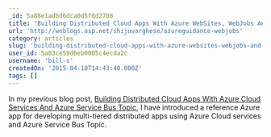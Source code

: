 ```yaml
---
_id: 5a88e1adbd6dca0d5f0d2708
title: "Building Distributed Cloud Apps With Azure WebSites, WebJobs And Azure Service Bus Topic"
url: 'http://weblogs.asp.net/shijuvarghese/azureguidance-webjobs'
category: articles
slug: 'building-distributed-cloud-apps-with-azure-websites-webjobs-and-azure-service-bus-topic'
user_id: 5a83ce59d6eb0005c4ecda2c
username: 'bill-s'
createdOn: '2015-04-10T14:43:40.000Z'
tags: []
---
```


In my previous blog post, <a href="http://weblogs.asp.net/shijuvarghese/azureguidance" target="_blank">Building Distributed Cloud Apps With Azure Cloud Services And Azure Service Bus Topic</a>, I have introduced a reference Azure app for developing multi-tiered distributed apps using Azure Cloud services and Azure Service Bus Topic.
